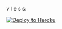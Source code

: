  v l e s s:

<p><a href="https://dashboard.heroku.com/new?template=https://github.com/dihoih/Xrax"> <img src="https://www.herokucdn.com/deploy/button.svg" alt="Deploy to Heroku" /></a></p>
